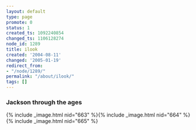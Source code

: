 ```yaml
---
layout: default
type: page
promote: 0
status: 1
created_ts: 1092240854
changed_ts: 1106128274
node_id: 1289
title: ilook
created: '2004-08-11'
changed: '2005-01-19'
redirect_from:
- "/node/1289/"
permalink: "/about/ilook/"
tags: []
---
```

### Jackson through the ages

{% include _image.html nid="663" %}{% include _image.html nid="664" %}{% include _image.html nid="665" %}

